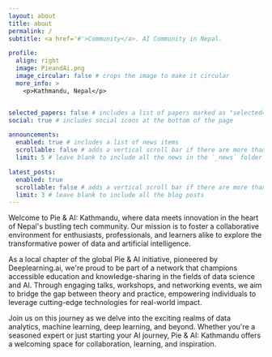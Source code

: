 ```yaml
---
layout: about
title: about
permalink: /
subtitle: <a href='#'>Community</a>. AI Community in Nepal.

profile:
  align: right
  image: PieandAi.png
  image_circular: false # crops the image to make it circular
  more_info: >
    <p>Kathmandu, Nepal</p>


selected_papers: false # includes a list of papers marked as "selected={true}"
social: true # includes social icons at the bottom of the page

announcements:
  enabled: true # includes a list of news items
  scrollable: false # adds a vertical scroll bar if there are more than 3 news items
  limit: 5 # leave blank to include all the news in the `_news` folder

latest_posts:
  enabled: true
  scrollable: false # adds a vertical scroll bar if there are more than 3 new posts items
  limit: 3 # leave blank to include all the blog posts
---
```



Welcome to Pie & AI: Kathmandu, where data meets innovation in the heart of Nepal's bustling tech community. Our mission is to foster a collaborative environment for enthusiasts, professionals, and learners alike to explore the transformative power of data and artificial intelligence.

As a local chapter of the global Pie & AI initiative, pioneered by Deeplearning.ai, we're proud to be part of a network that champions accessible education and knowledge-sharing in the fields of data science and AI. Through engaging talks, workshops, and networking events, we aim to bridge the gap between theory and practice, empowering individuals to leverage cutting-edge technologies for real-world impact.

Join us on this journey as we delve into the exciting realms of data analytics, machine learning, deep learning, and beyond. Whether you're a seasoned expert or just starting your AI journey, Pie & AI: Kathmandu offers a welcoming space for collaboration, learning, and inspiration.
